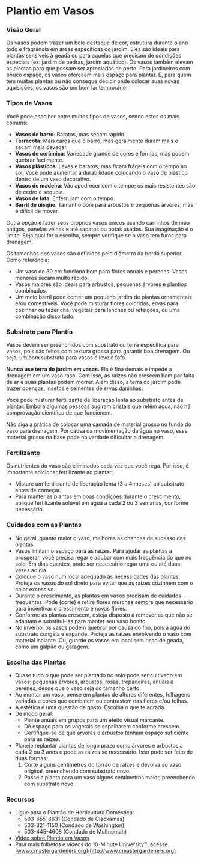 # Plantio em Vasos

### Visão Geral

Os vasos podem trazer um belo destaque de cor, estrutura durante o ano todo e fragrância em áreas específicas do jardim. Eles são ideais para plantas sensíveis à geada ou para aquelas que precisam de condições especiais (ex: jardim de pedras, jardim aquático). Os vasos também elevam as plantas para que possam ser apreciadas de perto. Para jardineiros com pouco espaço, os vasos oferecem mais espaço para plantar. E, para quem tem muitas plantas ou não consegue decidir onde colocar suas novas aquisições, os vasos são um bom lar temporário.

### Tipos de Vasos

Você pode escolher entre muitos tipos de vasos, sendo estes os mais comuns:

- **Vasos de barro**: Baratos, mas secam rápido.
- **Terracota**: Mais caros que o barro, mas geralmente duram mais e secam mais devagar.
- **Vasos de cerâmica**: Variedade grande de cores e formas, mas podem quebrar facilmente.
- **Vasos plásticos**: Leves e baratos, mas ficam frágeis com o tempo ao sol. Você pode aumentar a durabilidade colocando o vaso de plástico dentro de um vaso decorativo.
- **Vasos de madeira**: Vão apodrecer com o tempo; os mais resistentes são de cedro e sequoia.
- **Vasos de lata**: Enferrujam com o tempo.
- **Barril de uísque**: Tamanho bom para arbustos e pequenas árvores, mas é difícil de mover.

Outra opção é fazer seus próprios vasos únicos usando carrinhos de mão antigos, panelas velhas e até sapatos ou botas usados. Sua imaginação é o limite. Seja qual for a escolha, sempre verifique se o vaso tem furos para drenagem.

Os tamanhos dos vasos são definidos pelo diâmetro da borda superior. Como referência:

- Um vaso de 30 cm funciona bem para flores anuais e perenes. Vasos menores secam muito rápido.
- Vasos maiores são ideais para arbustos, pequenas árvores e plantios combinados.
- Um meio barril pode conter um pequeno jardim de plantas ornamentais e/ou comestíveis. Você pode misturar flores coloridas, ervas para cozinhar ou fazer chá, vegetais para lanches ou refeições, ou uma combinação disso tudo.

### Substrato para Plantio

Vasos devem ser preenchidos com substrato ou terra específica para vasos, pois são feitos com textura grossa para garantir boa drenagem. Ou seja, um bom substrato para vasos é leve e fofo.

**Nunca use terra do jardim em vasos.** Ela é fina demais e impede a drenagem em um vaso raso. Com isso, as raízes não crescem bem por falta de ar e suas plantas podem morrer. Além disso, a terra do jardim pode trazer doenças, insetos e sementes de ervas daninhas.

Você pode misturar fertilizante de liberação lenta ao substrato antes de plantar. Embora algumas pessoas sugiram cristais que retêm água, não há comprovação científica de que funcionem.

Não siga a prática de colocar uma camada de material grosso no fundo do vaso para drenagem. Por causa da movimentação da água no vaso, esse material grosso na base pode na verdade dificultar a drenagem.

### Fertilizante

Os nutrientes do vaso são eliminados cada vez que você rega. Por isso, é importante adicionar fertilizante ao plantar:

- Misture um fertilizante de liberação lenta (3 a 4 meses) ao substrato antes de começar.
- Para manter as plantas em boas condições durante o crescimento, aplique fertilizante solúvel em água a cada 2 ou 3 semanas, conforme necessário.

### Cuidados com as Plantas

- No geral, quanto maior o vaso, melhores as chances de sucesso das plantas.
- Vasos limitam o espaço para as raízes. Para ajudar as plantas a prosperar, você precisa regar e adubar com mais frequência do que no solo. Em dias quentes, pode ser necessário regar uma ou até duas vezes ao dia.
- Coloque o vaso num local adequado às necessidades das plantas. Proteja os vasos do sol direto para evitar que as raízes cozinhem com o calor excessivo.
- Durante o crescimento, as plantas em vasos precisam de cuidados frequentes. Pode (corte) e retire flores murchas sempre que necessário para incentivar o crescimento e novas flores.
- Conforme as plantas crescem, esteja disposto a remover as que não se adaptam e substituí-las para manter seu vaso bonito.
- No inverno, os vasos podem quebrar por causa do frio, pois a água do substrato congela e expande. Proteja as raízes envolvendo o vaso com material isolante. Ou, guarde os vasos em local sem risco de geada, como um galpão ou garagem.

### Escolha das Plantas

- Quase tudo o que pode ser plantado no solo pode ser cultivado em vasos: pequenas árvores, arbustos, rosas, trepadeiras, anuais e perenes, desde que o vaso seja do tamanho certo.
- Ao montar um vaso, pense em plantas de alturas diferentes, folhagens variadas e cores que combinem ou contrastem nas flores e/ou folhas.
- A estética é uma questão de gosto. Escolha o que te agrada.
- De modo geral:
  - Plante anuais em grupos para um efeito visual marcante.
  - Dê espaço para os vegetais se espalharem conforme crescem.
  - Certifique-se de que árvores e arbustos tenham espaço suficiente para as raízes.
- Planeje replantar plantas de longo prazo como árvores e arbustos a cada 2 ou 3 anos e pode as raízes se necessário. Isso pode ser feito de duas formas:
  1. Corte alguns centímetros do torrão de raízes e devolva ao vaso original, preenchendo com substrato novo.
  2. Passe a planta para um vaso alguns centímetros maior, preenchendo com substrato novo.

### Recursos

- Ligue para o Plantão de Horticultura Doméstica:
  - 503-655-8631 (Condado de Clackamas)
  - 503-821-1150 (Condado de Washington)
  - 503-445-4608 (Condado de Multnomah)
- [Vídeo sobre Plantio em Vasos](https://www.youtube.com/watch?v=wHnYV-kgJ0c)
- Para mais folhetos e vídeos do 10-Minute University™, acesse [www.cmastergardeners.org](http://www.cmastergardeners.org)
